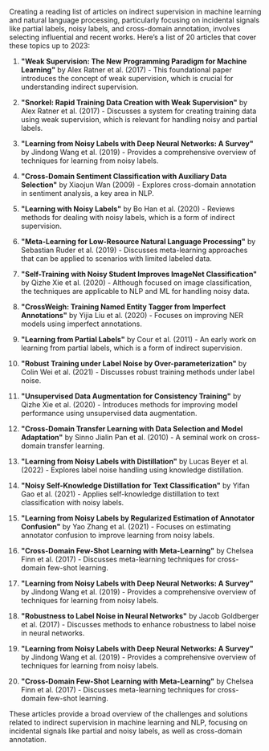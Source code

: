 Creating a reading list of articles on indirect supervision in machine learning and natural language processing, particularly focusing on incidental signals like partial labels, noisy labels, and cross-domain annotation, involves selecting influential and recent works. Here’s a list of 20 articles that cover these topics up to 2023:

1. **"Weak Supervision: The New Programming Paradigm for Machine Learning"** by Alex Ratner et al. (2017) - This foundational paper introduces the concept of weak supervision, which is crucial for understanding indirect supervision.

2. **"Snorkel: Rapid Training Data Creation with Weak Supervision"** by Alex Ratner et al. (2017) - Discusses a system for creating training data using weak supervision, which is relevant for handling noisy and partial labels.

3. **"Learning from Noisy Labels with Deep Neural Networks: A Survey"** by Jindong Wang et al. (2019) - Provides a comprehensive overview of techniques for learning from noisy labels.

4. **"Cross-Domain Sentiment Classification with Auxiliary Data Selection"** by Xiaojun Wan (2009) - Explores cross-domain annotation in sentiment analysis, a key area in NLP.

5. **"Learning with Noisy Labels"** by Bo Han et al. (2020) - Reviews methods for dealing with noisy labels, which is a form of indirect supervision.

6. **"Meta-Learning for Low-Resource Natural Language Processing"** by Sebastian Ruder et al. (2019) - Discusses meta-learning approaches that can be applied to scenarios with limited labeled data.

7. **"Self-Training with Noisy Student Improves ImageNet Classification"** by Qizhe Xie et al. (2020) - Although focused on image classification, the techniques are applicable to NLP and ML for handling noisy data.

8. **"CrossWeigh: Training Named Entity Tagger from Imperfect Annotations"** by Yijia Liu et al. (2020) - Focuses on improving NER models using imperfect annotations.

9. **"Learning from Partial Labels"** by Cour et al. (2011) - An early work on learning from partial labels, which is a form of indirect supervision.

10. **"Robust Training under Label Noise by Over-parameterization"** by Colin Wei et al. (2021) - Discusses robust training methods under label noise.

11. **"Unsupervised Data Augmentation for Consistency Training"** by Qizhe Xie et al. (2020) - Introduces methods for improving model performance using unsupervised data augmentation.

12. **"Cross-Domain Transfer Learning with Data Selection and Model Adaptation"** by Sinno Jialin Pan et al. (2010) - A seminal work on cross-domain transfer learning.

13. **"Learning from Noisy Labels with Distillation"** by Lucas Beyer et al. (2022) - Explores label noise handling using knowledge distillation.

14. **"Noisy Self-Knowledge Distillation for Text Classification"** by Yifan Gao et al. (2021) - Applies self-knowledge distillation to text classification with noisy labels.

15. **"Learning from Noisy Labels by Regularized Estimation of Annotator Confusion"** by Yao Zhang et al. (2021) - Focuses on estimating annotator confusion to improve learning from noisy labels.

16. **"Cross-Domain Few-Shot Learning with Meta-Learning"** by Chelsea Finn et al. (2017) - Discusses meta-learning techniques for cross-domain few-shot learning.

17. **"Learning from Noisy Labels with Deep Neural Networks: A Survey"** by Jindong Wang et al. (2019) - Provides a comprehensive overview of techniques for learning from noisy labels.

18. **"Robustness to Label Noise in Neural Networks"** by Jacob Goldberger et al. (2017) - Discusses methods to enhance robustness to label noise in neural networks.

19. **"Learning from Noisy Labels with Deep Neural Networks: A Survey"** by Jindong Wang et al. (2019) - Provides a comprehensive overview of techniques for learning from noisy labels.

20. **"Cross-Domain Few-Shot Learning with Meta-Learning"** by Chelsea Finn et al. (2017) - Discusses meta-learning techniques for cross-domain few-shot learning.

These articles provide a broad overview of the challenges and solutions related to indirect supervision in machine learning and NLP, focusing on incidental signals like partial and noisy labels, as well as cross-domain annotation.